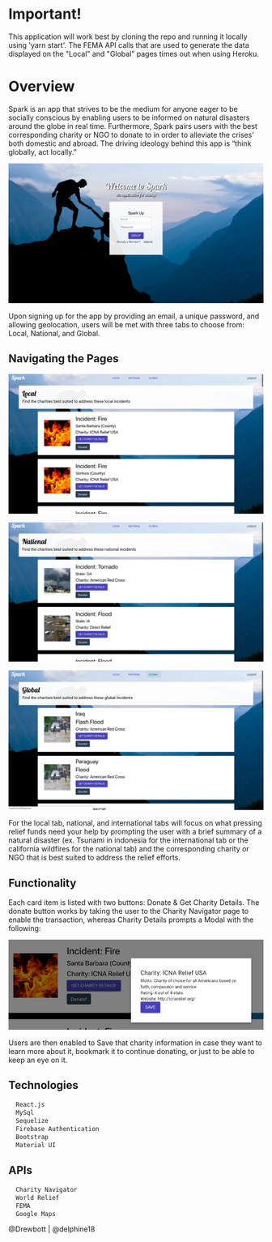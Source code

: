 # Important!

This application will work best by cloning the repo and running it locally using 'yarn start'. The FEMA API calls that are used to generate the data displayed on the "Local" and "Global" pages times out when using Heroku.

# Overview

Spark is an app that strives to be the medium for anyone eager to be socially conscious by enabling users to be informed on natural disasters around the globe in real time. Furthermore, Spark pairs users with the best corresponding charity or NGO to donate to in order to alleviate the crises’ both domestic and abroad. The driving ideology behind this app is “think globally, act locally.” 

![Home Page](./resources/images/Home_page.png "Home Page")

Upon signing up for the app by providing an email, a unique password, and allowing geolocation, users will be met with three tabs to choose from: Local, National, and Global. 

## Navigating the Pages
![Local](./resources/images/Local.png "Local")

![National](./resources/images/National.png "National")

![Global](./resources/images/Global.png "Global")

For the local tab, national, and international tabs will focus on what pressing relief funds need your help by prompting the user with a brief summary of a natural disaster (ex. Tsunami in indonesia for the international tab or the california wildfires for the national tab) and the corresponding charity or NGO that is best suited to address the relief efforts. 

## Functionality 

Each card item is listed with two buttons: Donate & Get Charity Details. 
The donate button works by taking the user to the Charity Navigator page to enable the transaction, whereas Charity Details prompts a Modal with the following: 

![Charity Details](./resources/images/Charity.png "Charity Details")

Users are then enabled to Save that charity information in case they want to learn more about it, bookmark it to continue donating, or just to be able to keep an eye on it. 

## Technologies
      React.js
      MySql
      Sequelize
      Firebase Authentication
      Bootstrap
      Material UI

## APIs
      Charity Navigator
      World Relief
      FEMA
      Google Maps

@Drewbott | @delphine18